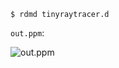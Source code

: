 ```console
$ rdmd tinyraytracer.d
```

`out.ppm`:

![out.ppm](https://user-images.githubusercontent.com/8435623/52403765-dda8b800-2b0a-11e9-8f05-a64c6adfb338.png)